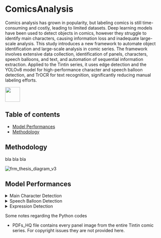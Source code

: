 # ComicsAnalysis
Comics analysis has grown in popularity, but labeling comics is still time-consuming and costly, leading to limited datasets. Deep learning models have been used to detect objects in comics, however they struggle to identify main characters, causing information loss and inadequate large-scale analysis. This study introduces a new framework to automate object identification and large-scale analysis in comic series. The framework involves extensive data collection, identification of panels, characters, speech balloons, and text, and automation of sequential information extraction. Applied to the Tintin series, it uses edge detection and the YOLOv8 model for high-performance character and speech balloon detection, and TrOCR for text recognition, significantly reducing manual labeling efforts.


<img src="[https://github.com/favicon.ico](https://github.com/saskal5/ComicsAnalysis/assets/43573699/0bdbfd0c-a744-43fc-9034-0ea8f733e706)" width="48">


## Table of contents
* [Model Performances](#model-performances)
* [Methodology](#mmethodology)


## Methodology

bla bla bla

![frm_thesis_diagram_v3](https://github.com/saskal5/ComicsAnalysis/assets/43573699/57d60a37-bc93-461f-9ac5-570125234171)

## Model Performances

<details>
<summary>Main Character Detection</summary>


|     Model     |     Epoch     |   Time   |    P    |   R   |  mAP50  | mAP50-95 |
| ------------- | ------------- | -------- | ------- | ----- | ------- | -------- |
|    YOLOv5     |     50        |  12.47h  |  0.934  | 0.911 |  0.936  |  0.844   |
|    YOLOv8     |     62        |  7.11h   |  0.851  | 0.838 |  0.885  |  0.737   |
|    YOLOv9     |     50        |  1.69h   |  0.975  | 0.955 |  0.984  |  0.956   |


</details>

<details>
<summary>Speech Balloon Detection</summary>


|     Model     |     Epoch     |   Time   |    P    |   R   |  mAP50  | mAP50-95 |
| ------------- | ------------- | -------- | ------- | ----- | ------- | -------- |
|    YOLOv5     |     25        |  3.89h   |  0.974  | 0.987 |  0.991  |  0.888   |
|    YOLOv8     |     25        |  2.72h   |  0.867  | 0.982 |  0.991  |  0.847   |
|    YOLOv9     |     20        |  0.48h   |  0.993  | 0.978 |  0.992  |  0.977   |

</details>

<details>
<summary>Expression Detection</summary>

The expression dataset was only trained with YOLOv8.


|   **Model**      |  **All**    | **Question** | **Exclamation** |   
| ---------------- | ----------- | ------------ | --------------- | 
|   **Precision**  |    0.958    |     0.922    |      0.995      | 
|   **Recall**     |    0.917    |     0.833    |      1.000      | 
|   **mAP50**      |    0.978    |     0.962    |      0.995      | 
|   **mAP50-95**   |    0.629    |     0.624    |      0.634      |

</details>

Some notes regarding the Python codes
* PDFs_HQ file contains every panel image from the entire Tintin comic series. For copyright issues they are not provided here.

